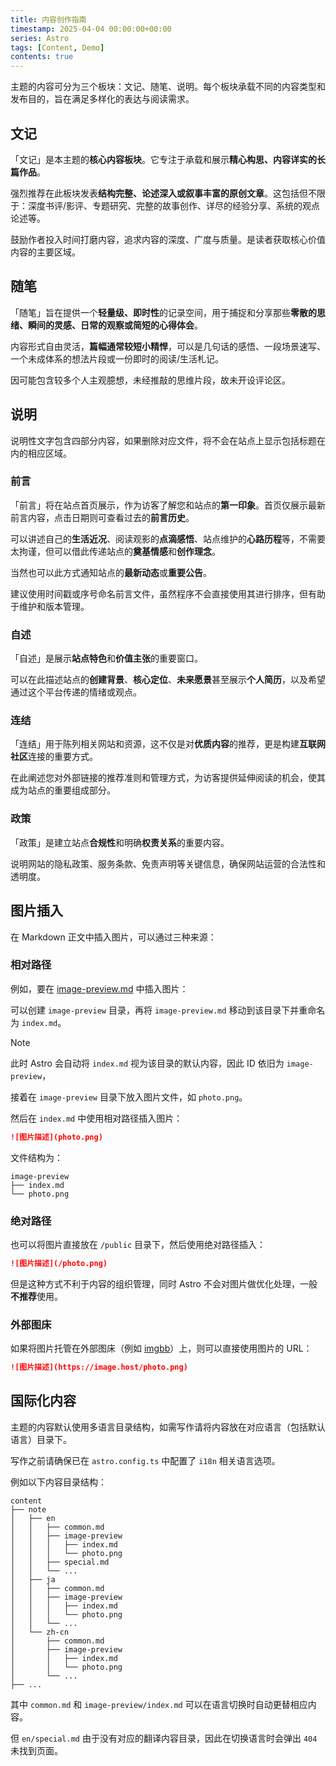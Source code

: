 ```yaml
---
title: 内容创作指南
timestamp: 2025-04-04 00:00:00+00:00
series: Astro
tags: [Content, Demo]
contents: true
---
```


主题的内容可分为三个板块：文记、随笔、说明。每个板块承载不同的内容类型和发布目的，旨在满足多样化的表达与阅读需求。

## 文记

「文记」是本主题的**核心内容板块**。它专注于承载和展示**精心构思、内容详实的长篇作品**。

强烈推荐在此板块发表**结构完整、论述深入或叙事丰富的原创文章**。这包括但不限于：深度书评/影评、专题研究、完整的故事创作、详尽的经验分享、系统的观点论述等。

鼓励作者投入时间打磨内容，追求内容的深度、广度与质量。是读者获取核心价值内容的主要区域。

## 随笔

「随笔」旨在提供一个**轻量级、即时性**的记录空间，用于捕捉和分享那些**零散的思绪、瞬间的灵感、日常的观察或简短的心得体会**。

内容形式自由灵活，**篇幅通常较短小精悍**，可以是几句话的感悟、一段场景速写、一个未成体系的想法片段或一份即时的阅读/生活札记。

因可能包含较多个人主观臆想，未经推敲的思维片段，故未开设评论区。

## 说明

说明性文字包含四部分内容，如果删除对应文件，将不会在站点上显示包括标题在内的相应区域。

### 前言

「前言」将在站点首页展示，作为访客了解您和站点的**第一印象**。首页仅展示最新前言内容，点击日期则可查看过去的**前言历史**。

可以讲述自己的**生活近况**、阅读观影的**点滴感悟**、站点维护的**心路历程**等，不需要太拘谨，但可以借此传递站点的**奠基情感**和**创作理念**。

当然也可以此方式通知站点的**最新动态**或**重要公告**。

建议使用时间戳或序号命名前言文件，虽然程序不会直接使用其进行排序，但有助于维护和版本管理。

### 自述

「自述」是展示**站点特色**和**价值主张**的重要窗口。

可以在此描述站点的**创建背景**、**核心定位**、**未来愿景**甚至展示**个人简历**，以及希望通过这个平台传递的情绪或观点。

### 连结

「连结」用于陈列相关网站和资源，这不仅是对**优质内容**的推荐，更是构建**互联网社区**连接的重要方式。

在此阐述您对外部链接的推荐准则和管理方式，为访客提供延伸阅读的机会，使其成为站点的重要组成部分。

### 政策

「政策」是建立站点**合规性**和明确**权责关系**的重要内容。

说明网站的隐私政策、服务条款、免责声明等关键信息，确保网站运营的合法性和透明度。

## 图片插入

在 Markdown 正文中插入图片，可以通过三种来源：

### 相对路径

例如，要在 [image-preview.md](image-preview/index.md) 中插入图片：

可以创建 `image-preview` 目录，再将 `image-preview.md` 移动到该目录下并重命名为 `index.md`。

> [!NOTE]
> 此时 Astro 会自动将 `index.md` 视为该目录的默认内容，因此 ID 依旧为 `image-preview`，

接着在 `image-preview` 目录下放入图片文件，如 `photo.png`。

然后在 `index.md` 中使用相对路径插入图片：

```md
![图片描述](photo.png)
```

文件结构为：

```
image-preview
├── index.md
└── photo.png
```

### 绝对路径

也可以将图片直接放在 `/public` 目录下，然后使用绝对路径插入：

```md
![图片描述](/photo.png)
```

但是这种方式不利于内容的组织管理，同时 Astro 不会对图片做优化处理，一般**不推荐**使用。

### 外部图床

如果将图片托管在外部图床（例如 [imgbb](https://imgbb.com/)）上，则可以直接使用图片的 URL：

```md
![图片描述](https://image.host/photo.png)
```

## 国际化内容

主题的内容默认使用多语言目录结构，如需写作请将内容放在对应语言（包括默认语言）目录下。

写作之前请确保已在 `astro.config.ts` 中配置了 `i18n` 相关语言选项。

例如以下内容目录结构：

```
content
├── note
│   ├── en
│   │   ├── common.md
│   │   ├── image-preview
│   │   │   ├── index.md
│   │   │   └── photo.png
│   │   ├── special.md
│   │   └── ...
│   ├── ja
│   │   ├── common.md
│   │   ├── image-preview
│   │   │   ├── index.md
│   │   │   └── photo.png
│   │   └── ...
│   └── zh-cn
│       ├── common.md
│       ├── image-preview
│       │   ├── index.md
│       │   └── photo.png
│       └── ...
├── ...
```

其中 `common.md` 和 `image-preview/index.md` 可以在语言切换时自动更替相应内容。

但 `en/special.md` 由于没有对应的翻译内容目录，因此在切换语言时会弹出 `404` 未找到页面。
